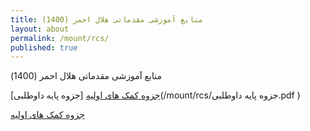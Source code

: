 ```yaml
---
title: منابع آموزشی مقدماتی هلال احمر (1400)
layout: about
permalink: /mount/rcs/
published: true
---
```

<rtl>
منابع آموزشی مقدماتی هلال احمر (1400)




[جزوه کمک های اولیه](/mount/rcs/2جزوه.pdf)
[جزوه پایه داوطلبی](/mount/rcs/جزوه پایه داوطلبی.pdf
)


[جزوه کمک های اولیه](/mount/rcs/2جزوه.pdf)




